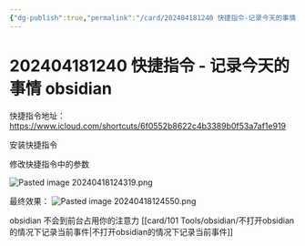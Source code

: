 ```yaml
---
{"dg-publish":true,"permalink":"/card/202404181240 快捷指令-记录今天的事情 obsidian/","noteIcon":"2","created":"2024-04-18T12:40:54+08:00","updated":"2024-05-14T14:25:00+08:00"}
---
```



# 202404181240 快捷指令 - 记录今天的事情 obsidian

快捷指令地址： https://www.icloud.com/shortcuts/6f0552b8622c4b3389b0f53a7af1e919

安装快捷指令


修改快捷指令中的参数

![Pasted image 20240418124319.png](/img/user/attachs/Pasted%20image%2020240418124319.png)

最终效果：
![Pasted image 20240418124550.png](/img/user/attachs/Pasted%20image%2020240418124550.png)

obsidian 不会到前台占用你的注意力 [[card/101 Tools/obsidian/不打开obsidian的情况下记录当前事件\|不打开obsidian的情况下记录当前事件]]
